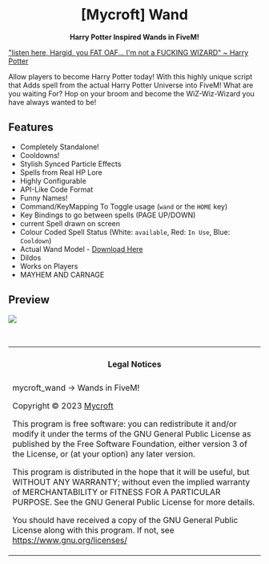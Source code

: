 <h1 align='center'>[Mycroft] Wand</a></h1><p align='center'><b>Harry Potter Inspired Wands in FiveM!</b></h5>

["listen here, Hargid, you FAT OAF... I'm not a FUCKING WIZARD" ~ Harry Potter](https://www.youtube.com/watch?v=IqUN4YdQgVQ)

Allow players to become Harry Potter today! With this highly unique script that Adds spell from the actual Harry Potter Universe into FiveM!
What are you waiting For? Hop on your broom and become the WiZ-Wiz-Wizard you have always wanted to be!

## Features

- Completely Standalone!
- Cooldowns!
- Stylish Synced Particle Effects
- Spells from Real HP Lore
- Highly Configurable
- API-Like Code Format
- Funny Names!
- Command/KeyMapping To Toggle usage (`wand` or the `HOME` key)
- Key Bindings to go between spells (PAGE UP/DOWN)
- current Spell drawn on screen
- Colour Coded Spell Status (White: `available`, Red: `In Use`, Blue: `Cooldown`)
- Actual Wand Model - [Download Here](https://www.gta5-mods.com/weapons/harry-potter-wand)
- Dildos
- Works on Players
- MAYHEM AND CARNAGE

## Preview

[![](https://i.imgur.com/cmRZ5UV.png)](https://www.youtube.com/watch?v=YmhXaU7ilq0)

<br>
<table><tr><td><h4 align='center'>Legal Notices</h4></tr></td>
<tr><td>
mycroft_wand -> Wands in FiveM!

Copyright © 2023  [Mycroft](https://github.com/Mycroft-Studios)


This program is free software: you can redistribute it and/or modify
it under the terms of the GNU General Public License as published by
the Free Software Foundation, either version 3 of the License, or
(at your option) any later version.


This program is distributed in the hope that it will be useful,
but WITHOUT ANY WARRANTY; without even the implied warranty of
MERCHANTABILITY or FITNESS FOR A PARTICULAR PURPOSE.  See the
GNU General Public License for more details.


You should have received a copy of the GNU General Public License
along with this program.
If not, see <https://www.gnu.org/licenses/>
</td></tr></table>